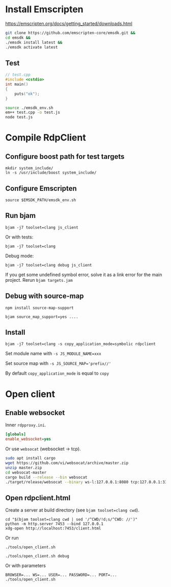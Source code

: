 # Install Emscripten

https://emscripten.org/docs/getting_started/downloads.html

```sh
git clone https://github.com/emscripten-core/emsdk.git &&
cd emsdk &&
./emsdk install latest &&
./emsdk activate latest
```

## Test

```cpp
// test.cpp
#include <cstdio>
int main()
{
    puts("ok");
}
```

```bash
source ./emsdk_env.sh
em++ test.cpp -o test.js
node test.js
```


# Compile RdpClient

## Configure boost path for test targets

    mkdir system_include/
    ln -s /usr/include/boost system_include/

## Configure Emscripten

    source $EMSDK_PATH/emsdk_env.sh


## Run bjam

    bjam -j7 toolset=clang js_client

Or with tests:

    bjam -j7 toolset=clang

Debug mode:

    bjam -j7 toolset=clang debug js_client

If you get some undefined symbol error, solve it as a link error for the main
project. Rerun `bjam targets.jam`

## Debug with source-map

    npm install source-map-support

    bjam source_map_support=yes ....


## Install

    bjam -j7 toolset=clang -s copy_application_mode=symbolic rdpclient

Set module name with `-s JS_MODULE_NAME=xxx`

Set source map with `-s JS_SOURCE_MAP='prefix//'`

By default `copy_application_mode` is equal to `copy`


# Open client

## Enable websocket

Inner `rdpproxy.ini`.

```ini
[globals]
enable_websocket=yes
```

Or use `websocat` (websocket -> tcp).

```bash
sudo apt install cargo
wget https://github.com/vi/websocat/archive/master.zip
unzip master.zip
cd websocat-master
cargo build --release --bin websocat
./target/release/websocat --binary ws-l:127.0.0.1:8080 tcp:127.0.0.1:3389
```

## Open rdpclient.html

Create a server at build directory (see `bjam toolset=clang cwd`).

    cd "$(bjam toolset=clang cwd | sed '/^CWD/!d;s/^CWD: //')"
    python -m http.server 7453 --bind 127.0.0.1
    xdg-open http://localhost:7453/client.html

Or run

    ./tools/open_client.sh

    ./tools/open_client.sh debug

Or with parameters

    BROWSER=... WS=... USER=... PASSWORD=... PORT=... ./tools/open_client.sh
